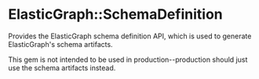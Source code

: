 # ElasticGraph::SchemaDefinition

Provides the ElasticGraph schema definition API, which is used to
generate ElasticGraph's schema artifacts.

This gem is not intended to be used in production--production should
just use the schema artifacts instead.
